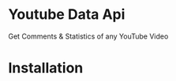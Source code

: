 # Youtube Data Api
Get Comments &amp; Statistics of any YouTube Video

# Installation 
 ```` pip install -r requirements.txt
